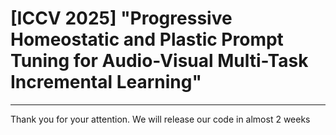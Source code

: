 # [ICCV 2025] "Progressive Homeostatic and Plastic Prompt Tuning for Audio-Visual Multi-Task Incremental Learning"
---
Thank you for your attention. We will release our code in almost 2 weeks
